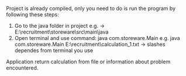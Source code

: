 Project is already compiled, only you need to do is run the program by following these steps:
1. Go to the java folder in project e.g. -> E:\recruitment\storeware\src\main\java
2. Open terminal and use command: java com.storeware.Main <absolute path with txt file to calculate> e.g. java com.storeware.Main E:\recruitment\calculation_1.txt
  -> slashes dependes from terminal you use
  
Application return calculation from file or information about problem encountered.
